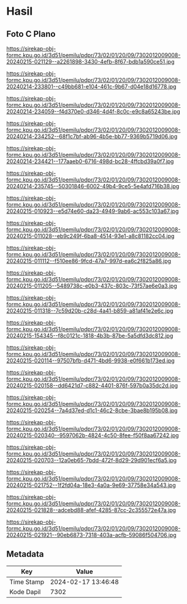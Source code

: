 # Hasil

## Foto C Plano

https://sirekap-obj-formc.kpu.go.id/3d51/pemilu/pdpr/73/02/01/20/09/7302012009008-20240215-021129--a2261898-3430-4efb-8f67-bdb1a590ce51.jpg

https://sirekap-obj-formc.kpu.go.id/3d51/pemilu/pdpr/73/02/01/20/09/7302012009008-20240214-233801--c49bb681-e104-461c-9b67-d04e18d16778.jpg

https://sirekap-obj-formc.kpu.go.id/3d51/pemilu/pdpr/73/02/01/20/09/7302012009008-20240214-234059--f4d370e0-d346-4d4f-8c0c-e9c8a65243be.jpg

https://sirekap-obj-formc.kpu.go.id/3d51/pemilu/pdpr/73/02/01/20/09/7302012009008-20240214-234252--68f1c7bf-ab96-4b5e-bb77-9369b5719d06.jpg

https://sirekap-obj-formc.kpu.go.id/3d51/pemilu/pdpr/73/02/01/20/09/7302012009008-20240214-234421--177aaeb0-6716-498d-bc28-4ffcbd39a0f7.jpg

https://sirekap-obj-formc.kpu.go.id/3d51/pemilu/pdpr/73/02/01/20/09/7302012009008-20240214-235745--50301846-6002-49b4-9ce5-5e4afd716b38.jpg

https://sirekap-obj-formc.kpu.go.id/3d51/pemilu/pdpr/73/02/01/20/09/7302012009008-20240215-010923--e5d74e60-da23-4949-9ab6-ac553c103a67.jpg

https://sirekap-obj-formc.kpu.go.id/3d51/pemilu/pdpr/73/02/01/20/09/7302012009008-20240215-011028--eb9c249f-6ba8-4514-93e1-a8c81182cc04.jpg

https://sirekap-obj-formc.kpu.go.id/3d51/pemilu/pdpr/73/02/01/20/09/7302012009008-20240215-011112--f510ee86-9fcd-47a7-997d-ea6c2f825a86.jpg

https://sirekap-obj-formc.kpu.go.id/3d51/pemilu/pdpr/73/02/01/20/09/7302012009008-20240215-011205--5489738c-e0b3-437c-803c-73f57ae6e0a3.jpg

https://sirekap-obj-formc.kpu.go.id/3d51/pemilu/pdpr/73/02/01/20/09/7302012009008-20240215-011318--7c59d20b-c28d-4a41-b859-a81af41e2e6c.jpg

https://sirekap-obj-formc.kpu.go.id/3d51/pemilu/pdpr/73/02/01/20/09/7302012009008-20240215-154345--f8c0121c-1818-4b3b-87be-5a5dfd3dc812.jpg

https://sirekap-obj-formc.kpu.go.id/3d51/pemilu/pdpr/73/02/01/20/09/7302012009008-20240215-020114--97507bfb-d471-4bd6-9938-e0f661b173ed.jpg

https://sirekap-obj-formc.kpu.go.id/3d51/pemilu/pdpr/73/02/01/20/09/7302012009008-20240215-020158--dd6421d7-c882-4401-876f-597b0a35dc2d.jpg

https://sirekap-obj-formc.kpu.go.id/3d51/pemilu/pdpr/73/02/01/20/09/7302012009008-20240215-020254--7a4d37ed-d1c1-46c2-8cbe-3bae8b195b08.jpg

https://sirekap-obj-formc.kpu.go.id/3d51/pemilu/pdpr/73/02/01/20/09/7302012009008-20240215-020340--9597062b-4824-4c50-8fee-f50f8aa67242.jpg

https://sirekap-obj-formc.kpu.go.id/3d51/pemilu/pdpr/73/02/01/20/09/7302012009008-20240215-020703--12a0eb65-7bdd-472f-8d29-29d901ecf6a5.jpg

https://sirekap-obj-formc.kpu.go.id/3d51/pemilu/pdpr/73/02/01/20/09/7302012009008-20240215-021752--1f2fd04a-18e3-4a0a-9e69-37758e34a543.jpg

https://sirekap-obj-formc.kpu.go.id/3d51/pemilu/pdpr/73/02/01/20/09/7302012009008-20240215-021828--adcebd88-afef-4285-87cc-2c355572e47a.jpg

https://sirekap-obj-formc.kpu.go.id/3d51/pemilu/pdpr/73/02/01/20/09/7302012009008-20240215-021921--90eb6873-7318-403a-acfb-59086f504706.jpg


## Metadata

| Key        | Value               |
| ---------- | ------------------- |
| Time Stamp | 2024-02-17 13:46:48 |
| Kode Dapil | 7302                |



